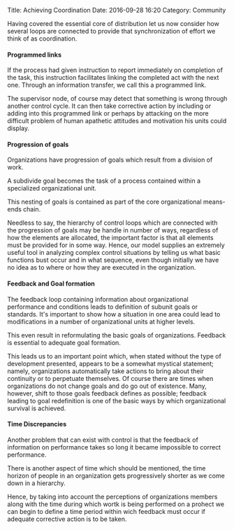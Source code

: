 Title: Achieving Coordination
Date: 2016-09-28 16:20
Category: Community

Having covered the essential core of distribution let us now consider how several loops are connected to provide that synchronization of effort we think of as coordination.

#### Programmed links
If the process had given instruction to report immediately on completion of the task, this instruction facilitates linking the completed act with the next one. Through an information transfer, we call this a programmed link.

The supervisor node, of course may detect that something is wrong through another control cycle. It can then take corrective action by including or adding into this programmed link or perhaps by attacking on the more difficult problem of human apathetic attitudes and motivation his units could display.

#### Progression of goals
Organizations have progression of goals which result from a division of work.

A subdivide goal becomes the task of a process contained within a specialized organizational unit.

This nesting of goals is contained as part of the core organizational  means-ends chain.

Needless to say, the hierarchy of control loops which are connected with the progression of goals may be handle in number of ways, regardless of how the elements are allocated, the important factor is that all elements must be provided for in some way. Hence, our model supplies an extremely useful tool in analyzing complex control situations by telling us what basic functions bust occur and in what sequence, even though initially we have no idea as to where or how they are executed in the organization.

#### Feedback and Goal formation
The feedback loop containing information about organizational performance and conditions leads to definition of subunit goals or standards. It's important to show how a situation in one area could lead to modifications in a number of organizational units at higher levels.

This even result in reformulating the basic goals of organizations. Feedback is essential to adequate goal formation.

This leads us to an important point which, when stated without the type of development presented, appears to be a somewhat mystical statement; namely, organizations automatically take actions to bring about their continuity or to perpetuate themselves. Of course there are times when organizations do not change goals and do go out of existence. Many, however, shift to those goals feedback defines as possible; feedback leading to goal redefinition is one of the basic ways by which organizational survival is achieved.

#### Time Discrepancies
Another problem that can exist with control is that the feedback of information on performance takes so long it became impossible to correct performance.

There is another aspect of time which should be mentioned, the time horizon of people in an organization gets progressively shorter as we come down in a hierarchy.

Hence, by taking into account the perceptions of organizations members along with the time during which wortk is being performed on a prohect we can begin to define a time period within wich feedback must occur if adequate corrective action is to be taken.